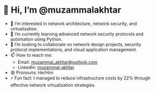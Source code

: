 # 👋 Hi, I’m @muzammalakhtar

- 👀 I’m interested in network architecture, network security, and virtualization.
- 🌱 I’m currently learning advanced network security protocols and automation using Python.
- 💞️ I’m looking to collaborate on network design projects, security protocol implementations, and cloud application management.
- 📫 How to reach me: 
  - Email: muzammal_akhtar@outlook.com
  - LinkedIn: [muzammal-akhtar](https://www.linkedin.com/in/muzammal-akhtar/)
- 😄 Pronouns: He/Him
- ⚡ Fun fact: I managed to reduce infrastructure costs by 22% through effective network virtualization strategies.
